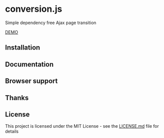 # conversion.js

Simple dependency free Ajax page transition

[DEMO](http://vitaliy.bykovets.com/demo/conversionjs/)

## Installation
## Documentation
## Browser support
## Thanks
## License

This project is licensed under the MIT License - see the [LICENSE.md](LICENSE.md) file for details